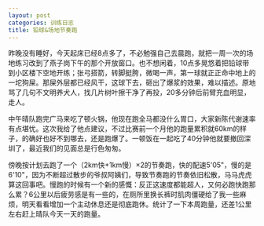 ```yaml
---
layout: post
categories: 训练日志
title: 铅球&场地节奏跑
---
```


昨晚没有睡好，今天起床已经8点多了，不必勉强自己去晨跑，就把一周一次的场地练习改到了燕子岗下午的那个开放窗口。也不想闲着，10点多晃悠着把铅球带到小区楼下空地开练；张弓搭箭，转脚挺胯，微喝一声，第一球就正正命中地上的一坨狗屎。那屎外层都已经风干，这球下去，砸出了爆浆的效果，难以描述。原地骂了几句不文明养犬人，找几片树叶擦干净了再投，20多分钟后前臂充血明显，走人。

中午晴队跑完广马来吃了顿火锅，他现在跑全马都没什么胃口，大家新陈代谢速率有点堪忧。这次我给了他点建议，不过比赛前一个月他的跑量累积就60km的样子，的确好也好不到哪去，还是跑爆了。一顿饭在一起吃了40分钟他就要撤回深圳了，最近我们的见面总是行色匆匆。

傍晚按计划去跑了一个（2km快+1km慢）×2的节奏跑，快的配速5'05"，慢的是6'10"，因为不断超过散步的爷叔阿姨们，导致节奏跑的节奏依旧松散，马马虎虎算这回事吧。慢跑的时候有一个新的感慨：反正这速度都能超人，又何必跑快跑那么累？6公里以后疲劳感是有一些的，在厕所里换长裤时肌肉僵硬给了我一些麻烦，明天看看增加一个主动休息还是彻底跑休。统计了一下本周跑量，还差1公里左右赶上晴队今天一天的跑量。

